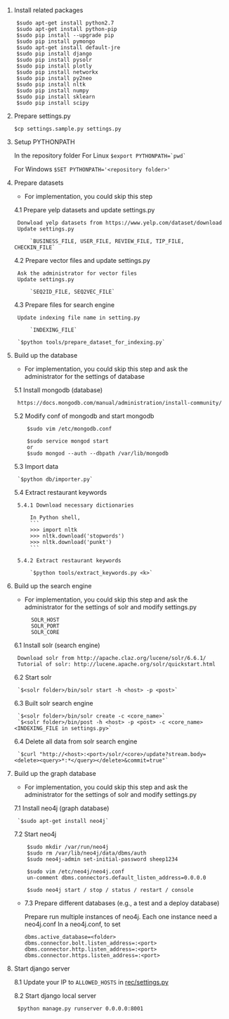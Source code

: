 
1. Install related packages

```
    $sudo apt-get install python2.7
    $sudo apt-get install python-pip
    $sudo pip install --upgrade pip
    $sudo pip install pymongo
    $sudo apt-get install default-jre
    $sudo pip install django
    $sudo pip install pysolr
    $sudo pip install plotly
    $sudo pip install networkx
    $sudo pip install py2neo
    $sudo pip install nltk
    $sudo pip install numpy
    $sudo pip install sklearn
    $sudo pip install scipy
```


2. Prepare settings.py

    `$cp settings.sample.py settings.py`


3. Setup PYTHONPATH

    In the repository folder
    For Linux
    ```$export PYTHONPATH=`pwd` ```

    For Windows
    `$SET PYTHONPATH='<repository folder>'`


4. Prepare datasets

    * For implementation, you could skip this step

    4.1 Prepare yelp datasets and update settings.py

        Donwload yelp datasets from https://www.yelp.com/dataset/download
        Update settings.py
        
            `BUSINESS_FILE, USER_FILE, REVIEW_FILE, TIP_FILE, CHECKIN_FILE`

    4.2 Prepare vector files and update settings.py

        Ask the administrator for vector files
        Update settings.py

            `SEQ2ID_FILE, SEQ2VEC_FILE`

    4.3 Prepare files for search engine

        Update indexing file name in setting.py

            `INDEXING_FILE`

        `$python tools/prepare_dataset_for_indexing.py`



5. Build up the database

    * For implementation, you could skip this step and
      ask the administrator for the settings of database

    5.1 Install mongodb (database)

        https://docs.mongodb.com/manual/administration/install-community/

    5.2 Modify conf of mongodb and start mongodb
    ```
        $sudo vim /etc/mongodb.conf

        $sudo service mongod start
        or
        $sudo mongod --auth --dbpath /var/lib/mongodb
    ```

    5.3 Import data

        `$python db/importer.py`

    5.4 Extract restaurant keywords

        5.4.1 Download necessary dictionaries

            In Python shell,
            ```
            >>> import nltk
            >>> nltk.download('stopwords')
            >>> nltk.download('punkt')
            ```

        5.4.2 Extract restaurant keywords

            `$python tools/extract_keywords.py <k>`
        

6. Build up the search engine

    * For implementation, you could skip this step and
      ask the administrator for the settings of solr and modify settings.py
      ```
        SOLR_HOST
        SOLR_PORT
        SOLR_CORE
      ```

    6.1 Install solr (search engine)

        Download solr from http://apache.claz.org/lucene/solr/6.6.1/
        Tutorial of solr: http://lucene.apache.org/solr/quickstart.html

    6.2 Start solr

        `$<solr folder>/bin/solr start -h <host> -p <post>`

    6.3 Built solr search engine

        `$<solr folder>/bin/solr create -c <core_name>`
        `$<solr folder>/bin/post -h <host> -p <post> -c <core_name> <INDEXING_FILE in settings.py>`

    6.4 Delete all data from solr search engine

        `$curl "http://<host>:<port>/solr/<core>/update?stream.body=<delete><query>*:*</query></delete>&commit=true"`

7. Build up the graph database

    * For implementation, you could skip this step and
      ask the administrator for the settings of solr and modify settings.py

    7.1 Install neo4j (graph database)
    
        `$sudo apt-get install neo4j`

    7.2 Start neo4j
    ```
        $sudo mkdir /var/run/neo4j
        $sudo rm /var/lib/neo4j/data/dbms/auth
        $sudo neo4j-admin set-initial-password sheep1234

        $sudo vim /etc/neo4j/neo4j.conf
        un-comment dbms.connectors.default_listen_address=0.0.0.0

        $sudo neo4j start / stop / status / restart / console
     ```

    * 7.3 Prepare different databases (e.g., a test and a deploy database)

        Prepare run multiple instances of neo4j. Each one instance need a neo4j.conf
        In a neo4j.conf, to set 
        ```
        dbms.active_database=<folder>
        dbms.connector.bolt.listen_address=:<port>
        dbms.connector.http.listen_address=:<port>
        dbms.connector.https.listen_address=:<port>
        ```


8. Start django server

    8.1 Update your IP to `ALLOWED_HOSTS` in [rec/settings.py](rec/settings.py)

    8.2 Start django local server

        $python manage.py runserver 0.0.0.0:8001
